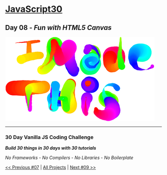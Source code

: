 # [JavaScript30](https://javascript30.com/)

## **Day 08** - *Fun with HTML5 Canvas*

![Fun with HTML5 Canvas](final.png?raw=true "Fun with HTML5 Canvas")

---

### **30 Day Vanilla JS Coding Challenge**

***Build 30 things in 30 days with 30 tutorials***

*No Frameworks* - *No Compilers* - *No Libraries* - *No Boilerplate*

[<< Previous #07](https://github.com/TravelTimN/javascript30/blob/master/day-07/README.md) | [All Projects](https://github.com/TravelTimN/javascript30/blob/master/README.md) | [Next #09 >>](https://github.com/TravelTimN/javascript30/blob/master/day-09/README.md)